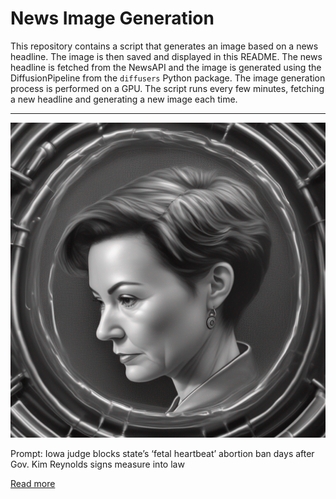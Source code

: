 # News Image Generation
This repository contains a script that generates an image based on a news headline. The image is then saved and displayed in this README.
The news headline is fetched from the NewsAPI and the image is generated using the DiffusionPipeline from the `diffusers` Python package. The image generation process is performed on a GPU.
The script runs every few minutes, fetching a new headline and generating a new image each time.

---

![Generated Image](image.png)

Prompt: Iowa judge blocks state’s ‘fetal heartbeat’ abortion ban days after Gov. Kim Reynolds signs measure into law

[Read more](https://www.foxnews.com/us/iowa-judge-blocks-states-fetal-heartbeat-abortion-ban-days-gov-kim-reynolds-signs-measure-law)